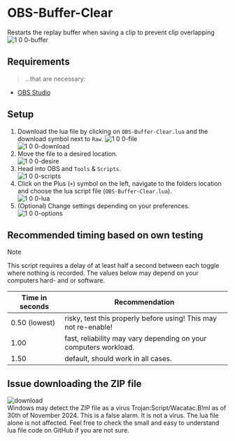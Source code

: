 # OBS-Buffer-Clear

Restarts the replay buffer when saving a clip to prevent clip overlapping
![1 0 0-buffer](https://github.com/user-attachments/assets/aa9c3275-b730-4634-951e-40414e9b3459)

## Requirements

> ...that are necessary:
- [OBS Studio](https://obsproject.com/de/download)

## Setup

1. Download the lua file by clicking on `OBS-Buffer-Clear.lua` and the download symbol next to `Raw`.
![1 0 0-file](https://github.com/user-attachments/assets/26a80734-4de7-478e-8735-6aa2038b2939)\
![1 0 0-download](https://github.com/user-attachments/assets/58cdfbe9-d311-4d14-a155-26d06fe2031c)
2. Move the file to a desired location.\
![1 0 0-desire](https://github.com/user-attachments/assets/6c8aae59-9ac5-4fc9-bdc7-1e37268da76c)
3. Head into OBS and `Tools` & `Scripts`.\
![1 0 0-scripts](https://github.com/user-attachments/assets/07f5feba-54df-4d7a-a0a5-3409582e9c39)
4. Click on the Plus (`+`) symbol on the left, navigate to the folders location and choose the lua script file (`OBS-Buffer-Clear.lua`).\
![1 0 0-lua](https://github.com/user-attachments/assets/b49e911a-dda4-4077-b385-14d321e2f772)
5. (Optional) Change settings depending on your preferences.\
![1 0 0-options](https://github.com/user-attachments/assets/ff6ee01c-d4d2-48a5-bfda-4b1442c7baa0)

## Recommended timing based on own testing

> [!Note]
> This script requires a delay of at least half a second between each toggle where nothing is recorded.
> The values below may depend on your computers hard- and or software.

| Time in seconds | Recommendation |
| --- | --- |
| 0.50 (lowest) | risky, test this properly before using! This may not re-enable! |
| 1.00 | fast, reliability may vary depending on your computers workload. |
| 1.50 | default, should work in all cases. |

## Issue downloading the ZIP file

![download](https://github.com/user-attachments/assets/d2e5ab6b-67db-41b9-9a76-d833f3825e4a)\
Windows may detect the ZIP file as a virus Trojan:Script/Wacatac.B!ml as of 30th of November 2024. This is a false alarm. It is not a virus.
The lua file alone is not affected. Feel free to check the small and easy to understand lua file code on GitHub if you are not sure.
